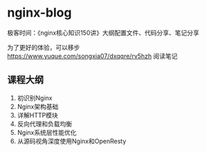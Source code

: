 # nginx-blog

极客时间：《nginx核心知识150讲》大纲配置文件、代码分享、笔记分享

为了更好的体验，可以移步 https://www.yuque.com/songxia07/dxqqre/rv5hzh   阅读笔记

## 课程大纲

1. 初识别Nginx
2. Nginx架构基础
3. 详解HTTP模块
4. 反向代理和负载均衡
5. Nginx系统层性能优化
6. 从源码视角深度使用Nginx和OpenResty
